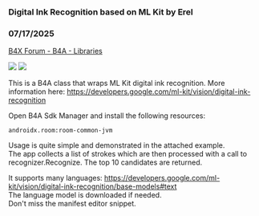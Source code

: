 ### Digital Ink Recognition based on ML Kit by Erel
### 07/17/2025
[B4X Forum - B4A - Libraries](https://www.b4x.com/android/forum/threads/165168/)

![](https://www.b4x.com/android/forum/attachments/160942) ![](https://www.b4x.com/android/forum/attachments/160944)  
  
This is a B4A class that wraps ML Kit digital ink recognition. More information here: <https://developers.google.com/ml-kit/vision/digital-ink-recognition>  
  
Open B4A Sdk Manager and install the following resources:  

```B4X
androidx.room:room-common-jvm
```

  
  
Usage is quite simple and demonstrated in the attached example.  
The app collects a list of strokes which are then processed with a call to recognizer.Recognize. The top 10 candidates are returned.  
  
It supports many languages: <https://developers.google.com/ml-kit/vision/digital-ink-recognition/base-models#text>  
The language model is downloaded if needed.  
Don't miss the manifest editor snippet.